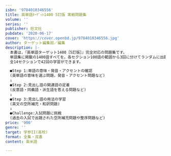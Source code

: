 ```yaml
---
isbn: '9784010346556'
title: 英単語ﾀｰｹﾞｯﾄ1400 5訂版 実戦問題集
volume: ''
series: ''
publisher: 旺文社
pubdate: '2020-06-17'
cover: 'https://cover.openbd.jp/9784010346556.jpg'
author: ターゲット編集部／編集
description: |-
  本書は，『英単語ターゲット1400［5訂版］』完全対応の問題集です。
  単語集に掲載の1400語すべてを，各セクション100語の範囲から3回に分けてランダムに出題しています。
  全14セクションで42回の学習ができます。

  ●Step 1:単語の意味・発音・アクセントの確認
  (英単語の意味を選ぶ問題，発音・アクセント問題など)
  ↓
  ●Step 2:見出し語の関連語の定着
  (反意語・同義語・派生語を答える問題など)
  ↓
  ●Step 3:見出し語の用法の学習
  (英文の空所補充・和訳問題)
  ↓
  ●Challenge:入試問題に挑戦
  (過去の入試で出題された空所補充問題や整序問題など)
price: '900'
genre: ''
target: 学参II(高校)
format: 全集・双書
content: 英米語

---
```

